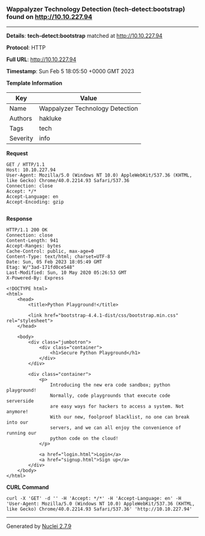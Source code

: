 ### Wappalyzer Technology Detection (tech-detect:bootstrap) found on http://10.10.227.94
---
**Details**: **tech-detect:bootstrap**  matched at http://10.10.227.94

**Protocol**: HTTP

**Full URL**: http://10.10.227.94

**Timestamp**: Sun Feb 5 18:05:50 +0000 GMT 2023

**Template Information**

| Key | Value |
|---|---|
| Name | Wappalyzer Technology Detection |
| Authors | hakluke |
| Tags | tech |
| Severity | info |

**Request**
```http
GET / HTTP/1.1
Host: 10.10.227.94
User-Agent: Mozilla/5.0 (Windows NT 10.0) AppleWebKit/537.36 (KHTML, like Gecko) Chrome/40.0.2214.93 Safari/537.36
Connection: close
Accept: */*
Accept-Language: en
Accept-Encoding: gzip


```

**Response**
```http
HTTP/1.1 200 OK
Connection: close
Content-Length: 941
Accept-Ranges: bytes
Cache-Control: public, max-age=0
Content-Type: text/html; charset=UTF-8
Date: Sun, 05 Feb 2023 18:05:49 GMT
Etag: W/"3ad-171fd0ce548"
Last-Modified: Sun, 10 May 2020 05:26:53 GMT
X-Powered-By: Express

<!DOCTYPE html>
<html>
    <head>
        <title>Python Playground!</title>

        <link href="bootstrap-4.4.1-dist/css/bootstrap.min.css" rel="stylesheet">
    </head>

    <body>
        <div class="jumbotron">
            <div class="container">
                <h1>Secure Python Playground</h1>
            </div>
        </div>

        <div class="container">
            <p>
                Introducing the new era code sandbox; python playground!
                Normally, code playgrounds that execute code serverside
                are easy ways for hackers to access a system. Not anymore!
                With our new, foolproof blacklist, no one can break into our
                servers, and we can all enjoy the convenience of running our
                python code on the cloud!
            </p>

            <a href="login.html">Login</a>
            <a href="signup.html">Sign up</a>
        </div>
    </body>
</html>
```


**CURL Command**
```
curl -X 'GET' -d '' -H 'Accept: */*' -H 'Accept-Language: en' -H 'User-Agent: Mozilla/5.0 (Windows NT 10.0) AppleWebKit/537.36 (KHTML, like Gecko) Chrome/40.0.2214.93 Safari/537.36' 'http://10.10.227.94'
```
---
Generated by [Nuclei 2.7.9](https://github.com/projectdiscovery/nuclei)